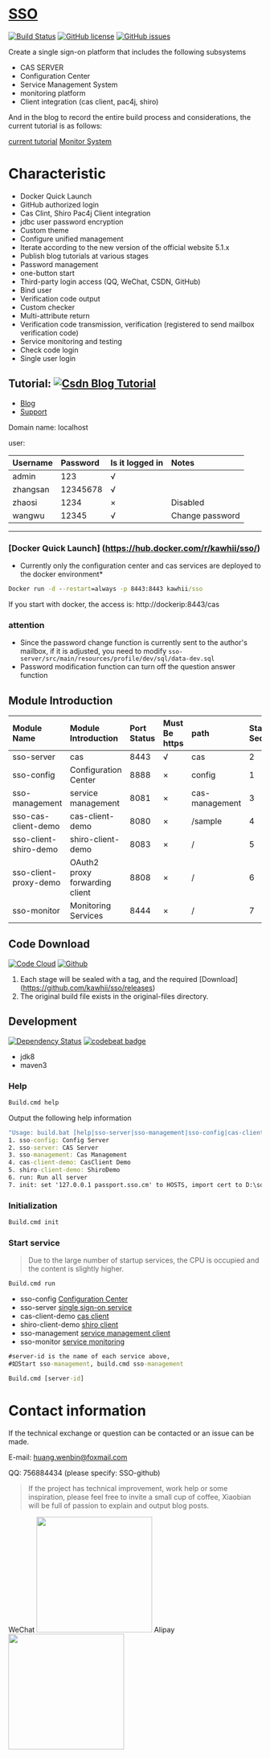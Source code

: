 # [SSO](https://kawhii.github.io/sso/index.html) 
[![Build Status](https://travis-ci.org/kawhii/sso.svg?branch=master)](Https://travis-ci.org/kawhii/sso) 
[![GitHub license](https://img.shields.io/badge/license-MIT-blue.svg)](https://raw.githubusercontent.com/kawhii/sso/master/LICENSE) 
[![GitHub issues](https://img.shields.io/github/issues/kawhii/sso.svg)](https://github.com/kawhii/Sso/issues)

Create a single sign-on platform that includes the following subsystems

* CAS SERVER
* Configuration Center
* Service Management System
* monitoring platform
* Client integration (cas client, pac4j, shiro)

And in the blog to record the entire build process and considerations, the current tutorial is as follows:

[current tutorial](http://img.blog.csdn.net/20171129213711953?watermark/2/text/aHR0cDovL2Jsb2cuY3Nkbi5uZXQvdTAxMDQ3NTA0MQ==/font/5a6L5L2T/fontsize/400/fill/I0JBQkFCMA==/dissolve/70/gravity/SouthEast)
[Monitor System](http://img.blog.csdn.net/20171115154701467?watermark/2/text/aHR0cDovL2Jsb2cuY3Nkbi5uZXQvdTAxMDQ3NTA0MQ==/font/5a6L5L2T/fontsize/400/fill/I0JBQkFCMA==/dissolve/70/gravity/SouthEast)

# Characteristic

* Docker Quick Launch
* GitHub authorized login
* Cas Clint, Shiro Pac4j Client integration
* jdbc user password encryption
* Custom theme
* Configure unified management
* Iterate according to the new version of the official website 5.1.x
* Publish blog tutorials at various stages
* Password management
* one-button start
* Third-party login access (QQ, WeChat, CSDN, GitHub)
* Bind user
* Verification code output
* Custom checker
* Multi-attribute return
* Verification code transmission, verification (registered to send mailbox verification code)
* Service monitoring and testing
* Check code login
* Single user login

## Tutorial: [![Csdn Blog Tutorial](https://img.shields.io/badge/csdn%20blog-tutorial-orange.svg)](http://blog.csdn.net/u010475041/article/Category/7156505)

* [Blog](http://blog.csdn.net/u010475041/article/category/7156505)
* [Support](https://github.com/kawhii/sso/wiki)

Domain name: localhost

user:

| Username | Password | Is it logged in | Notes |
|:-------|:-------|:-------|:-------|
|admin|123|√||
|zhangsan|12345678|√||
|zhaosi|1234|×|Disabled|
|wangwu|12345|√|Change password|


---

### [Docker Quick Launch] (https://hub.docker.com/r/kawhii/sso/)

* Currently only the configuration center and cas services are deployed to the docker environment*

```cmd
Docker run -d --restart=always -p 8443:8443 kawhii/sso
```

If you start with docker, the access is: http://dockerip:8443/cas


### attention
* Since the password change function is currently sent to the author's mailbox, if it is adjusted, you need to modify `sso-server/src/main/resources/profile/dev/sql/data-dev.sql`
* Password modification function can turn off the question answer function

## Module Introduction


|Module Name| Module Introduction| Port Status| Must Be https|path|Start Sequencing |
|:----------|:-------------------|:-----------|:-------------|:---|:---|
|sso-server|cas|8443|√|cas|2|
|sso-config|Configuration Center|8888|×|config|1|
|sso-management|service management|8081|×|cas-management|3|
|sso-cas-client-demo|cas-client-demo|8080|×|/sample|4|
|sso-client-shiro-demo|shiro-client-demo|8083|×|/|5|
|sso-client-proxy-demo|OAuth2 proxy forwarding client|8808|×|/|6|
|sso-monitor|Monitoring Services|8444|×|/|7|

## Code Download 
[![Code Cloud](https://img.shields.io/badge/download-codecloud-yellowgreen.svg)](https://git.oschina.net/Kawhi-Carl/sso) 
[![Github](https://img.shields.io/badge/download-GitHub-brightgreen.svg)](https://github.com/kawhii/sso)

1. Each stage will be sealed with a tag, and the required [Download] (https://github.com/kawhii/sso/releases)
2. The original build file exists in the original-files directory.

## Development 
[![Dependency Status](https://www.versioneye.com/user/projects/59b6afd60fb24f004e1a656b/badge.svg?style=flat-square)](https://www.versioneye.com/user/Projects/59b6afd60fb24f004e1a656b) 
[![codebeat badge](https://codebeat.co/badges/4b430ffd-0cb8-4310-b081-955a66e65c76)](https://codebeat.co/projects/github-com-laomazi2006-sso-master)

* jdk8
* maven3

### Help
```cmd
Build.cmd help
```
Output the following help information
```cmd
"Usage: build.bat [help|sso-server|sso-management|sso-config|cas-client-demo|shiro-client-demo|run-all|hosts]"
1. sso-config: Config Server
2. sso-server: CAS Server
3. sso-management: Cas Management
4. cas-client-demo: CasClient Demo
5. shiro-client-demo: ShiroDemo
6. run: Run all server
7. init: set '127.0.0.1 passport.sso.cm' to HOSTS, import cert to D:\soft\work\java\jdk1.8-144\jre\lib\security\cacerts
```

### Initialization

<!--
1. Responsible for setting `passport.sso.com` to the host file
2. Import the domain name self-signed certificate into the java environment (prompt information, the first need to enter the password is **123456**, the second import password is **changeit**)
 -->

```cmd
Build.cmd init
```

### Start service

> Due to the large number of startup services, the CPU is occupied and the content is slightly higher.

```cmd
Build.cmd run
```


* sso-config [Configuration Center](http://localhost:8888/config)
* sso-server [single sign-on service](http://localhost:8443/cas)
* cas-client-demo [cas client](http://localhost:8080/sample)
* shiro-client-demo [shiro client](http://localhost:8083)
* sso-management [service management client](http://localhost:8081/cas-management)
* sso-monitor [service monitoring](http://localhost:8444)

```cmd
#server-id is the name of each service above,
#如Start sso-management, build.cmd sso-management

Build.cmd [server-id]
```

# Contact information

If the technical exchange or question can be contacted or an issue can be made.

E-mail: huang.wenbin@foxmail.com


QQ: 756884434 (please specify: SSO-github)

> If the project has technical improvement, work help or some inspiration, please feel free to invite a small cup of coffee, Xiaobian will be full of passion to explain and output blog posts.

WeChat
<img src="http://img.blog.csdn.net/20170908092906735?watermark/2/text/aHR0cDovL2Jsb2cuY3Nkbi5uZXQvdTAxMDQ3NTA0MQ==/font/5a6L5L2T/fontsize/400/fill/I0JBQkFCMA==/dissolve/70/gravity/SouthEast " width="230" height="230"/>
Alipay
<img src="http://img.blog.csdn.net/20170908100804669?watermark/2/text/aHR0cDovL2Jsb2cuY3Nkbi5uZXQvdTAxMDQ3NTA0MQ==/font/5a6L5L2T/fontsize/400/fill/I0JBQkFCMA==/dissolve/70/gravity/SouthEast " width="230" height="230"/>
